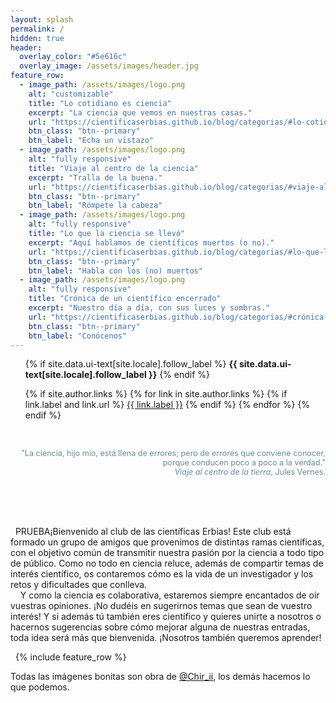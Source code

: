 ```yaml
---
layout: splash
permalink: /
hidden: true
header:
  overlay_color: "#5e616c"
  overlay_image: /assets/images/header.jpg
feature_row:
  - image_path: /assets/images/logo.png
    alt: "customizable"
    title: "Lo cotidiano es ciencia"
    excerpt: "La ciencia que vemos en nuestras casas."
    url: "https://cientificaserbias.github.io/blog/categorias/#lo-cotidiano-es-ciencia"
    btn_class: "btn--primary"
    btn_label: "Echa un vistazo"
  - image_path: /assets/images/logo.png
    alt: "fully responsive"
    title: "Viaje al centro de la ciencia"
    excerpt: "Tralla de la buena."
    url: "https://cientificaserbias.github.io/blog/categorias/#viaje-al-centro-de-la-ciencia"
    btn_class: "btn--primary"
    btn_label: "Rómpete la cabeza"
  - image_path: /assets/images/logo.png
    alt: "fully responsive"
    title: "Lo que la ciencia se llevó"
    excerpt: "Aquí hablamos de científicos muertos (o no)."
    url: "https://cientificaserbias.github.io/blog/categorias/#lo-que-la-ciencia-se-llevó"
    btn_class: "btn--primary"
    btn_label: "Habla con los (no) muertos"
  - image_path: /assets/images/logo.png
    alt: "fully responsive"
    title: "Crónica de un científico encerrado"
    excerpt: "Nuestro día a día, con sus luces y sombras."
    url: "https://cientificaserbias.github.io/blog/categorias/#crónica-de-un-científico-encerrado"
    btn_class: "btn--primary"
    btn_label: "Conócenos"   
---
```

<ul class="social-icons">
  {% if site.data.ui-text[site.locale].follow_label %}
    <strong>{{ site.data.ui-text[site.locale].follow_label }}</strong>
  {% endif %}

  {% if site.author.links %}
    {% for link in site.author.links %}
      {% if link.label and link.url %}
        <a href="{{ link.url }}" rel="nofollow noopener noreferrer"><i class="{{ link.icon | default: 'fas fa-link' }}" aria-hidden="true"></i> {{ link.label }}</a>
      {% endif %}
    {% endfor %}
  {% endif %} 
</ul>

&nbsp; 
&nbsp; 
   <div style="text-align: right;color:#668c99; font-size:0.9em;">"La ciencia, hijo mío, está llena de errores; pero de errores que conviene conocer, porque conducen poco a poco a la verdad."<br>
 <i>Viaje al centro de la tierra</i>, Jules Vernes.</div>
  
&nbsp;  
&nbsp;  
&nbsp;
<html>
<head>
<style>

div.ex2 {
  width: 100%;
  right-padding: 30em;
  left-padding: 30em;
  box-sizing: border-box;
}
</style>
</head>
<body>

<div class="ex2">&nbsp;&nbsp;PRUEBA¡Bienvenido al club de las científicas Erbias! Este club está formado un grupo de amigos que provenimos de distintas ramas científicas, con el objetivo común de transmitir nuestra pasión por la ciencia a todo tipo de público. Como no todo en ciencia reluce, además de compartir temas de interés científico, os contaremos cómo es la vida de un investigador y los retos y dificultades que conlleva.<br>
&nbsp;
&nbsp;&nbsp;Y como la ciencia es colaborativa, estaremos siempre encantados de oir vuestras opiniones. ¡No dudéis en sugerirnos temas que sean de vuestro interés! Y si además tú también eres científico y quieres unirte a nosotros o hacernos sugerencias sobre cómo mejorar alguna de nuestras entradas, toda idea será más que bienvenida. ¡Nosotros también queremos aprender!
</div>

</body>
  
&nbsp;
{% include feature_row %}


Todas las imágenes bonitas son obra de [@Chir_ii](https://www.instagram.com/chir_ii/?hl=en), los demás hacemos lo que podemos.



